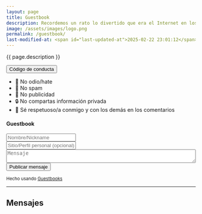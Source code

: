 ```yaml
---
layout: page
title: Guestbook
description: Recordemos un rato lo divertido que era el Internet en los '2000s. Déjame un mensaje o un saludo por aquí y también lee los mensajes de la razita. ✌️😉
image: /assets/images/logo.png
permalink: /guestbook/
last-modified-at: <span id="last-updated-at">2025-02-22 23:01:12</span>
---
```


<p class="text-center">{{ page.description }}</p>

<div class="text-center">
<button id="btn-code-of-conduct" class="btn btn-primary collapsed" data-toggle="collapse" data-target="#collapseCodeOfConduct" role="button" aria-expanded="false" aria-controls="collapseCodeOfConduct">
    <i class="fa-solid fa-caret-right"></i> Código de conducta
</button>
</div>

<div class="collapse" id="collapseCodeOfConduct">
<ul>
<li>🚫 No odio/hate</li>
<li>🚫 No spam</li>
<li>🚫 No publicidad</li>
<li>🔒 No compartas información privada</li>
<li>🤝 Sé respetuoso/a conmigo y con los demás en los comentarios</li>
</ul>
</div>

<script async src="https://guestbooks.meadow.cafe/resources/js/embed_script/754/script.js"></script>
<div id="guestbooks___guestbook-form-container">
<div class="card mb-4 mb-3">
<div class="card-header">
<h4 class="card-title">
<i class="fa-solid fa-file-signature"></i> Guestbook
</h4>
</div>
<div class="card-body">
<form id="guestbooks___guestbook-form" action="https://guestbooks.meadow.cafe/guestbook/754/submit" method="post">
<div class="guestbooks___input-container">
<input class="form-control mb-3" placeholder="Nombre/Nickname" type="text" id="name" name="name" required>
</div>
<div class="guestbooks___input-container">
<input class="form-control mb-3" placeholder="Sitio/Perfil personal (opcional)" type="url" id="website" name="website">
</div>
<div id="guestbooks___challenge-answer-container"></div>
<div class="guestbooks___input-container">
<textarea class="form-control mb-3" placeholder="Mensaje" id="text" name="text" style="width: 100%; box-sizing: border-box; resize: vertical;" required></textarea>
</div>
<input class="btn btn-primary btn-lg" type="submit" value="Publicar mensaje">
<div id="guestbooks___error-message"></div>
</form>
</div>
</div>
</div>
<div id="guestbooks___guestbook-made-with" class="text-center">
<small>Hecho usando <a target="_blank" href="https://guestbooks.meadow.cafe">Guestbooks</a></small>
</div>
<hr style="margin: 1em 0;"/>
<h2 id="guestbooks___guestbook-messages-header">Mensajes</h2>
<div id="guestbooks___guestbook-messages-container"></div>
